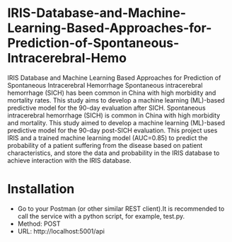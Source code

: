 # IRIS-Database-and-Machine-Learning-Based-Approaches-for-Prediction-of-Spontaneous-Intracerebral-Hemo
IRIS Database and Machine Learning Based Approaches for Prediction of Spontaneous Intracerebral Hemorrhage
Spontaneous intracerebral hemorrhage (SICH) has been common in China with high morbidity and mortality rates. This study aims to develop a machine learning (ML)-based predictive model for the 90-day evaluation after SICH.
Spontaneous intracerebral hemorrhage (SICH) is common in China with high morbidity and mortality. This study aimed to develop a machine learning (ML)-based predictive model for the 90-day post-SICH evaluation. This project uses IRIS and a trained machine learning model (AUC=0.85) to predict the probability of a patient suffering from the disease based on patient characteristics, and store the data and probability in the IRIS database to achieve interaction with the IRIS database.
# Installation
- Go to your Postman (or other similar REST client).It is recommended to call the service with a python script, for example, test.py.
- Method: POST
- URL: http://localhost:5001/api

